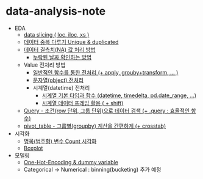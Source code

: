 # data-analysis-note

- EDA
  - [data slicing ( loc, iloc, xs )](https://github.com/yahwang/data-analysis-note/tree/master/data_slicing.ipynb)  
  - [데이터 중복 다루기 Unique & duplicated](https://github.com/yahwang/data-analysis-note/tree/master/duplicated.ipynb)
  - [데이터 결측치(NA) 값 처리 방법](https://github.com/yahwang/data-analysis-note/tree/master/null_value.ipynb)
    - [누락된 날짜 확인하는 방법](https://github.com/yahwang/data-analysis-note/tree/master/find_nodate.ipynb)
  - Value 전처리 방법
    - [일반적인 함수를 통한 전처리 (+ apply, grouby+transform, ... )](https://github.com/yahwang/data-analysis-note/tree/master/preprocessing/general_preprocess.ipynb)
    - [문자열(object) 전처리](https://github.com/yahwang/data-analysis-note/tree/master/preprocessing/object_preprocess.ipynb)
    - 시계열(datetime) 전처리
      - [시계열 기본 타입과 함수 (datetime, timedelta, pd.date_range, ...)](https://github.com/yahwang/data-analysis-note/tree/master/preprocessing/time_default.ipynb)
      - [시계열 데이터 프레임 활용 ( + shift)](https://github.com/yahwang/data-analysis-note/tree/master/preprocessing/time_preprocess.ipynb)
  - [Query - 조건(row 단위, 그룹 단위)으로 데이터 검색 (+ .query : 효율적인 함수)](https://github.com/yahwang/data-analysis-note/tree/master/query.ipynb)
  - [pivot_table - 그룹별(groupby) 계산을 간편하게 (+ crosstab)](https://github.com/yahwang/data-analysis-note/tree/master/pivottable&crosstab.ipynb)  
- 시각화
  - [명목(범주형) 변수 Count 시각화](https://github.com/yahwang/data-analysis-note/tree/master/visualization/count_graph.ipynb)
  - [Boxplot](https://github.com/yahwang/data-analysis-note/tree/master/visualization/boxplot.ipynb)
- 모델링
  - [One-Hot-Encoding & dummy variable](https://github.com/yahwang/data-analysis-note/tree/master/one_hot&dummy.ipynb)
  - Categorical -> Numerical : binning(bucketing) 추가 예정
